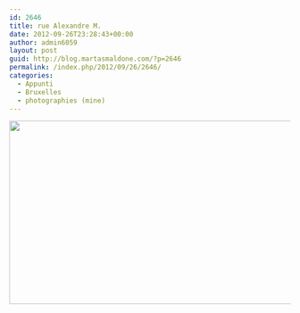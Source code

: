 ```yaml
---
id: 2646
title: rue Alexandre M.
date: 2012-09-26T23:28:43+00:00
author: admin6059
layout: post
guid: http://blog.martasmaldone.com/?p=2646
permalink: /index.php/2012/09/26/2646/
categories:
  - Appunti
  - Bruxelles
  - photographies (mine)
---
```

<p style="text-align: center;">
  <img class="aligncenter  wp-image-2647" title="markel01" src="http://blog.martasmaldone.eu/wp-content/uploads/2012/12/markel01.jpg" alt="" width="512" height="329" srcset="http://blog.martasmaldone.eu/wp-content/uploads/2012/12/markel01.jpg 702w, http://blog.martasmaldone.eu/wp-content/uploads/2012/12/markel01-300x192.jpg 300w" sizes="(max-width: 512px) 100vw, 512px" />
</p>
